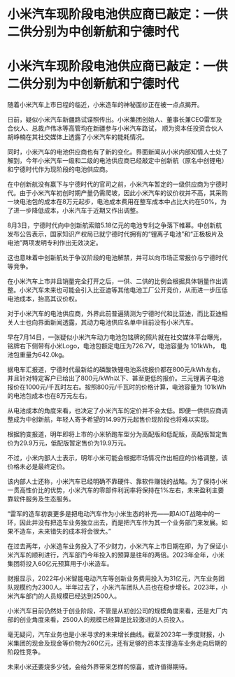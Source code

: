 # 小米汽车现阶段电池供应商已敲定：一供二供分别为中创新航和宁德时代

# 小米汽车现阶段电池供应商已敲定：一供二供分别为中创新航和宁德时代

随着小米汽车上市日程的临近，小米造车的神秘面纱正在被一点点揭开。

日前，疑似小米汽车新疆路试谍照传出。小米集团创始人、董事长兼CEO雷军及合伙人、总裁卢伟冰等高管均在新疆参与小米汽车路试，
顺为资本任投资合伙人胡峥楠在其社交媒体上透露了小米汽车的能耗情况。

同时，小米汽车的电池供应商也有了新的变化。界面新闻从小米内部知情人士处了解到，今年小米汽车一级和二级的电池供应商已经敲定中创新航（原名中创锂电）和宁德时代作为现阶段的电池供应商。

在中创新航没有赢下与宁德时代的官司之前，小米汽车暂定的一级供应商为宁德时代。由于小米汽车初创时期产量仍需爬坡，因此小米汽车的议价权并不高，其采购一块电池包的成本在8万元起步，电池成本费用在整车成本中占比大约在50%，为了进一步降低成本，小米汽车于近期又作出调整。

8月3日，宁德时代向中创新航索赔5.18亿元的电池专利之争落下帷幕。中创新航发布公告表示，国家知识产权局已就宁德时代拥有的“锂离子电池”和“正极极片及电池”两项发明专利作出无效决定。

这也意味着中创新航处于争议阶段的电池解禁，并可以向市场正常报价与宁德时代等竞争。

在小米汽车上市并且销量完全打开之后，一供、二供的比例会根据具体销量作出调整。小米汽车未来也可能会引入比亚迪等其他电池工厂公开竞价，从而进一步压低电池成本，抬高其议价权。

对于小米汽车的电池供应商，外界此前普遍猜测为宁德时代和比亚迪，而比亚迪相关人士也向界面新闻透露，其动力电池供应名单中目前没有小米汽车。

早在7月14日，一张疑似小米汽车动力电池包铭牌的照片就在社交媒体平台曝光，铭牌右下侧带有小米Logo，电池包额定电压为726.7V，电池容量为
101kWh， 电池包重量为642.0kg。

据电车汇报道，宁德时代最新给的磷酸铁锂电池系统报价都在800元/kWh左右，并且针对特定客户已给出了800元/kWh以下、甚至更低的报价。三元锂离子电池报价在1000元/千瓦时左右。按照800元/千瓦时的价格计算，电池容量为
101kWh的电池包成本也在8万元左右。

从电池成本的角度来看，也决定了小米汽车的定价并不会太低。即便一供供应商调整成为中创新航，年轻人寄予希望的14.99万元起售价现阶段也将难以实现。

根据豹变报道，明年即将上市的小米轿跑车型分为高配版和低配版，高配版暂定售价为29.9万元，低配版暂定售价为19.9万元。

不过，小米内部人士表示，明年小米可能会根据市场情况作出相应的价格调整，该价格未必是最终定价。

该内部人士还称，小米汽车已经明确不靠硬件、靠软件赚钱的战略。为了保持小米一贯高性价比的优势，小米汽车的零部件利润率将保持在1%左右，未来盈利主要靠软件服务及生态服务。

“雷军的造车初衷更多是把电动汽车作为小米生态的补充——即AIOT战略中的一环，因此并没有把造车业务独立出去，而是把汽车作为其一个业务部门来发展。如果不造车，未来错失的成本将会很大。”

在过去两年，小米造车业务投入了不少财力，小米汽车上市日期在即，为了保证小米汽车的顺利进行，汽车部门今年投入的预算是往年的两倍。2023年全年，小米集团将投入60亿元预算用于小米造车。

财报显示，2022年小米智能电动汽车等创新业务费用投入为31亿元，汽车业务团队规模约为2300人。半年过去了，小米汽车团队人员也在稳步增长。2023年，小米汽车部门的人员规模已经达到2500人。

小米汽车目前仍然处于创业阶段，不管是从初创公司的规模角度来看，还是大厂内部的创业角度来看，2500人的规模已经算是比较激进的人员投入。

毫无疑问，汽车业务也是小米寻求的未来增长曲线。截至2023年一季度财报，小米集团的现金及现金等价物为260亿元，还有足够的资本支撑造车业务走向后期的阶段性竞争。

未来小米还要烧多少钱，会给外界带来怎样的惊喜，或许值得期待。


